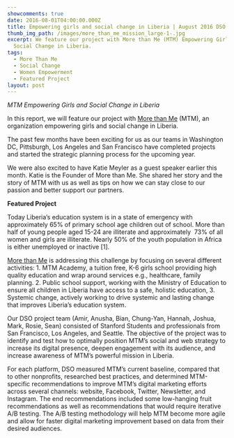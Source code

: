 ```yaml
---
showcomments: true
date: 2016-08-01T04:00:00.000Z
title: Empowering girls and social change in Liberia | August 2016 DSO Update
thumb_img_path: /images/more_than_me_mission_large-1-.jpg
excerpt: We feature our project with More than Me (MTM) Empowering Girls and
  Social Change in Liberia.
tags:
  - More Than Me
  - Social Change
  - Women Empowerment
  - Featured Project
layout: post
---
```

*MTM Empowering Girls and Social Change in Liberia*

In this report, we will feature our project with [More than Me](http://morethanme.org/who-we-are/#why-liberia) (MTM), an organization empowering girls and social change in Liberia.

The past few months have been exciting for us as our teams in Washington DC, Pittsburgh, Los Angeles and San Francisco have completed projects and started the strategic planning process for the upcoming year.

We were also excited to have Katie Meyler as a guest speaker earlier this month. Katie is the Founder of More than Me. She shared her story and the story of MTM with us as well as tips on how we can stay close to our passion and better support our partners.

**Featured Project**

Today Liberia’s education system is in a state of emergency with approximately 65% of primary school age children out of school. More than half of young people aged 15-24 are illiterate and approximately  73% of all women and girls are illiterate. Nearly 50% of the youth population in Africa is either unemployed or inactive \[1].

[More than Me](http://morethanme.org/) is addressing this challenge by focusing on several different activities: 1. MTM Academy, a tuition free, K-6 girls school providing high quality education and wrap around services e.g., healthcare, family planning. 2. Public school support, working with the Ministry of Education to ensure all children in Liberia have access to a safe, holistic education, 3. Systemic change, actively working to drive systemic and lasting change that improves Liberia’s education system.

Our DSO project team (Amir, Anusha, Bian, Chung-Yan, Hannah, Joshua, Mark, Rosie, Sean) consisted of Stanford Students and professionals from San Francisco, Los Angeles, and Seattle. The objective of the project was to identify and test how to optimally position MTM’s social and web strategy to increase its digital presence, deepen engagement with its audience, and increase awareness of MTM’s powerful mission in Liberia.

For each platform, DSO measured MTM’s current baseline, compared that to other nonprofits, researched best practices, and determined MTM-specific recommendations to improve MTM’s digital marketing efforts across several channels: website, Facebook, Twitter, Newsletter, and Instagram. The end recommendations included some low-hanging fruit recommendations as well as recommendations that would require iterative A/B testing. The A/B testing methodology will help MTM become more agile and allow for faster digital marketing improvement based on data from their desired audiences.